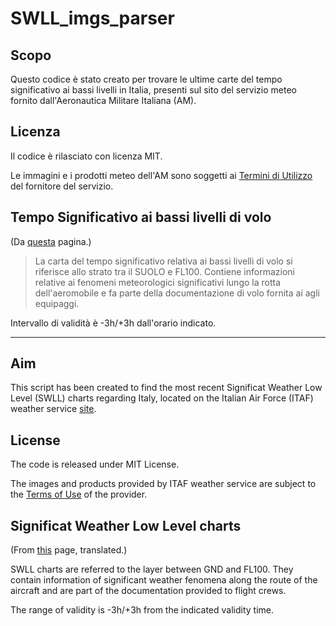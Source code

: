 # SWLL_imgs_parser

## Scopo
Questo codice è stato creato per trovare le ultime carte del tempo significativo ai bassi livelli in Italia, presenti sul sito del servizio meteo fornito dall'Aeronautica Militare Italiana (AM).

## Licenza
Il codice è rilasciato con licenza MIT.

Le immagini e i prodotti meteo dell'AM sono soggetti ai [Termini di Utilizzo](http://www.meteoam.it/page/condizioni-di-utilizzo-disclaimer) del fornitore del servizio.

## Tempo Significativo ai bassi livelli di volo
(Da [questa](http://www.meteoam.it/prodotti_grafici/bassiStrati) pagina.)
> La carta del tempo significativo relativa ai bassi livelli di volo si riferisce allo strato tra il SUOLO e FL100. Contiene informazioni relative ai fenomeni meteorologici significativi lungo la rotta dell'aeromobile e fa parte della documentazione di volo fornita ai agli equipaggi.

Intervallo di validità è -3h/+3h dall'orario indicato.

-------

## Aim
This script has been created to find the most recent Significat Weather Low Level (SWLL) charts regarding Italy, located on the Italian Air Force (ITAF) weather service [site](http://www.meteoam.it/).

## License
The code is released under MIT License.

The images and products provided by ITAF weather service are subject to the [Terms of Use](http://www.meteoam.it/page/condizioni-di-utilizzo-disclaimer) of the provider.

## Significat Weather Low Level charts
(From [this](http://www.meteoam.it/prodotti_grafici/bassiStrati) page, translated.)

SWLL charts are referred to the layer between GND and FL100. They contain information of significant weather fenomena along the route of the aircraft and are part of the documentation provided to flight crews.

The range of validity is -3h/+3h from the indicated validity time.
